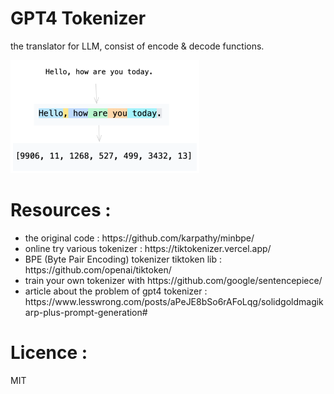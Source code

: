 # GPT4 Tokenizer
the translator for LLM, consist of encode & decode functions.

<img src="tokenizer.png" width="60%"/>

# Resources : 

<ul>
  
<li> the original code : https://github.com/karpathy/minbpe/  </li>
<li>online try various tokenizer : https://tiktokenizer.vercel.app/  </li>
<li>BPE (Byte Pair Encoding) tokenizer tiktoken lib : https://github.com/openai/tiktoken/ </li>
<li>train your own tokenizer with https://github.com/google/sentencepiece/ </li>
<li> article about the problem of gpt4 tokenizer : https://www.lesswrong.com/posts/aPeJE8bSo6rAFoLqg/solidgoldmagikarp-plus-prompt-generation#  </li>

</ul>

# Licence : 
MIT
